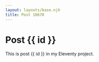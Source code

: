 ```yaml
---
layout: layouts/base.njk
title: Post 10670
---
```


# Post {{ id }}

This is post {{ id }} in my Eleventy project.
